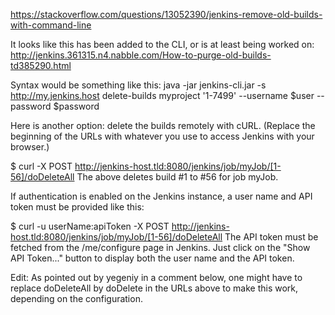 https://stackoverflow.com/questions/13052390/jenkins-remove-old-builds-with-command-line


It looks like this has been added to the CLI, or is at least being worked on: http://jenkins.361315.n4.nabble.com/How-to-purge-old-builds-td385290.html

Syntax would be something like this: java -jar jenkins-cli.jar -s http://my.jenkins.host delete-builds myproject '1-7499' --username $user --password $password


Here is another option: delete the builds remotely with cURL. (Replace the beginning of the URLs with whatever you use to access Jenkins with your browser.)

$ curl -X POST http://jenkins-host.tld:8080/jenkins/job/myJob/[1-56]/doDeleteAll
The above deletes build #1 to #56 for job myJob.

If authentication is enabled on the Jenkins instance, a user name and API token must be provided like this:

$ curl -u userName:apiToken -X POST http://jenkins-host.tld:8080/jenkins/job/myJob/[1-56]/doDeleteAll
The API token must be fetched from the /me/configure page in Jenkins. Just click on the "Show API Token..." button to display both the user name and the API token.

Edit: As pointed out by yegeniy in a comment below, one might have to replace doDeleteAll by doDelete in the URLs above to make this work, depending on the configuration.